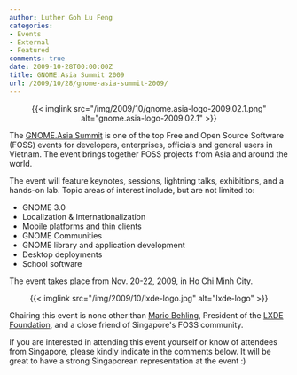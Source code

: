 ```yaml
---
author: Luther Goh Lu Feng
categories:
- Events
- External
- Featured
comments: true
date: 2009-10-28T00:00:00Z
title: GNOME.Asia Summit 2009
url: /2009/10/28/gnome-asia-summit-2009/
---
```


<p align="center">{{< imglink src="/img/2009/10/gnome.asia-logo-2009.02.1.png" alt="gnome.asia-logo-2009.02.1" >}}</p>

The <a href="http://2009.gnome.asia/">GNOME.Asia Summit</a> is one of the top Free and Open Source Software (FOSS) events for developers, enterprises, officials and general users in Vietnam. The event brings together FOSS projects from Asia and around the world.

The event will feature keynotes, sessions, lightning talks, exhibitions, and a hands-on lab. Topic areas of interest include, but are not limited to:

* GNOME 3.0
* Localization & Internationalization
* Mobile platforms and thin clients
* GNOME Communities
* GNOME library and application development
* Desktop deployments
* School software

The event takes place from Nov. 20-22, 2009, in Ho Chi Minh City.

<p align="center">{{< imglink src="/img/2009/10/lxde-logo.jpg" alt="lxde-logo" >}}</p>

Chairing this event is none other than <a href="http://www.linkedin.com/in/mariobehling">Mario Behling</a>, President of the <a href="http://lxde.org/">LXDE</a> <a href="http://foundation.lxde.org/">Foundation</a>, and a close friend of Singapore's FOSS community.

If you are interested in attending this event yourself or know of attendees from Singapore, please kindly indicate in the comments below. It will be great to have a strong Singaporean representation at the event :)
